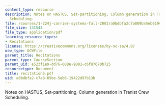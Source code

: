 ```yaml
---
content_type: resource
description: Notes on HASTUS, Set-partitioning, Column generation in Tranist Crew
  Scheduling.
file: /courses/1-224j-carrier-systems-fall-2003/a0bdbfa2c7a809be5eb619422d97b13b_recitation5.pdf
file_size: 131544
file_type: application/pdf
learning_resource_types:
- Recitations
license: https://creativecommons.org/licenses/by-nc-sa/4.0/
ocw_type: OCWFile
parent_title: Recitations
parent_type: CourseSection
parent_uid: e523f1e9-dd76-088e-9881-c6f87670b725
resourcetype: Document
title: recitation5.pdf
uid: a0bdbfa2-c7a8-09be-5eb6-19422d97b13b
---
```

Notes on HASTUS, Set-partitioning, Column generation in Tranist Crew Scheduling.